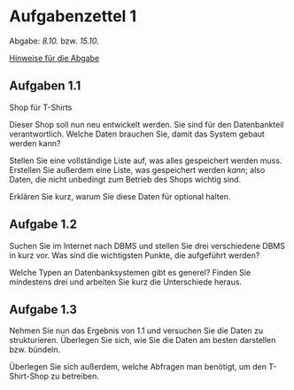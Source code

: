 # Aufgabenzettel 1

Abgabe: _8.10._ bzw. _15.10._

[Hinweise für die Abgabe]( 
https://github.com/klyrr/lecture/blob/master/2015/haw/db/README.md)

## Aufgaben 1.1

Shop für T-Shirts

Dieser Shop soll nun neu entwickelt werden. Sie sind für den Datenbankteil verantwortlich.
Welche Daten brauchen Sie, damit das System gebaut werden kann?

Stellen Sie eine vollständige Liste auf, was alles gespeichert werden muss. Erstellen Sie außerdem eine Liste, was gespeichert werden *kann*; also Daten, die nicht unbedingt zum Betrieb des Shops wichtig sind.

Erklären Sie kurz, warum Sie diese Daten für optional halten.

## Aufgabe 1.2
Suchen Sie im Internet nach DBMS und stellen Sie drei verschiedene DBMS in kurz vor. Was sind die wichtigsten Punkte, die aufgeführt werden?

Welche Typen an Datenbanksystemen gibt es generel? Finden Sie mindestens drei und arbeiten Sie kurz die Unterschiede heraus.

## Aufgabe 1.3
Nehmen Sie nun das Ergebnis von 1.1 und versuchen Sie die Daten zu strukturieren. Überlegen Sie sich, wie Sie die Daten am besten darstellen bzw. bündeln.

Überlegen Sie sich außerdem, welche Abfragen man benötigt, um den T-Shirt-Shop zu betreiben.


